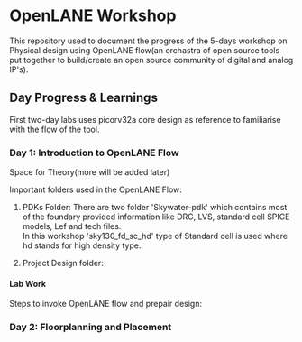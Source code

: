 # OpenLANE Workshop 
This repository used to document the progress of the 5-days workshop on Physical design using OpenLANE flow(an orchastra of open source tools put together to build/create an open source community of digital and analog IP's).

## Day Progress & Learnings

First two-day labs uses picorv32a core design as reference to familiarise with the flow of the tool.
### Day 1: Introduction to OpenLANE Flow
Space for Theory(more will be added later)

Important folders used in the OpenLANE Flow:
1. PDKs Folder: There are two folder 'Skywater-pdk' which contains most of the foundary provided information like DRC, LVS, standard cell SPICE models, Lef and tech files.  
   In this workshop 'sky130_fd_sc_hd' type of Standard cell is used where hd stands for high density type.

2. Project Design folder: 

#### Lab Work
Steps to invoke OpenLANE flow and prepair design:



### Day 2: Floorplanning and Placement

